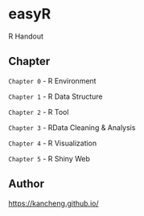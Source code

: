 # easyR
R Handout

## Chapter

`Chapter 0` - R Environment

`Chapter 1` - R Data Structure

`Chapter 2` - R Tool

`Chapter 3` - RData Cleaning & Analysis

`Chapter 4` - R Visualization

`Chapter 5` - R Shiny Web

## Author
https://kancheng.github.io/
